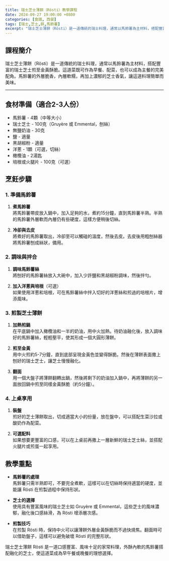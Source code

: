 ```yaml
---
title: 瑞士芝士薄餅（Rösti）教學課程
date: 2024-09-27 19:00:00 +0800
categories: [食譜, 西餐]
tags: [瑞士,芝士,餅,馬鈴薯] 
excerpt: "瑞士芝士薄餅（Rösti）是一道傳統的瑞士料理，通常以馬鈴薯為主材料，搭配豐富的瑞士芝士煎至金黃酥脆。這道菜既可作為早餐、配菜，也可以成為主餐的完美配角。馬鈴薯的外層脆香，內層軟糯，再加上濃郁的芝士香氣，讓這道料理簡單而美味"
---
```


## 課程簡介  
瑞士芝士薄餅（Rösti）是一道傳統的瑞士料理，通常以馬鈴薯為主材料，搭配豐富的瑞士芝士煎至金黃酥脆。這道菜既可作為早餐、配菜，也可以成為主餐的完美配角。馬鈴薯的外層脆香，內層軟糯，再加上濃郁的芝士香氣，讓這道料理簡單而美味。

---

## 食材準備（適合2-3人份）

- 馬鈴薯 - 4顆（中等大小）
- 瑞士芝士 - 100克（Gruyère 或 Emmental，刨絲）
- 無鹽奶油 - 30克
- 鹽 - 適量
- 黑胡椒粉 - 適量
- 洋蔥 - 1顆（可選，切絲）
- 橄欖油 - 2湯匙
- 培根或火腿片 - 100克（可選）

## 烹飪步驟

### 1. **準備馬鈴薯**

1. **煮馬鈴薯**  
   將馬鈴薯帶皮放入鍋中，加入足夠的水，煮約15分鐘，直到馬鈴薯半熟。半熟的馬鈴薯外層軟而內層仍有些硬度，這樣方便稍後切絲。

2. **冷卻與去皮**  
   將煮好的馬鈴薯取出，冷卻至可以觸碰的溫度，然後去皮。去皮後用粗刨絲器將馬鈴薯刨成絲狀，備用。

### 2. **調味與拌合**

1. **調味馬鈴薯絲**  
   將刨好的馬鈴薯絲放入大碗中，加入少許鹽和黑胡椒粉調味，然後拌勻。

2. **加入洋蔥與培根**（可選）  
   如果使用洋蔥和培根，可在馬鈴薯絲中拌入切好的洋蔥絲和煎過的培根片，增添風味。

### 3. **煎製芝士薄餅**

1. **加熱煎鍋**  
   在平底鍋中加入橄欖油和一半的奶油，用中火加熱。待奶油融化後，放入調味好的馬鈴薯絲，輕輕壓平，使其形成一個大圓形薄餅。

2. **煎至金黃**  
   用中火煎約5-7分鐘，直到底部呈現金黃色並變得酥脆。然後在薄餅表面撒上刨好的瑞士芝士，讓芝士慢慢融化。

3. **翻面**  
   用一個大盤子將薄餅翻轉出鍋，然後將剩下的奶油加入鍋中，再將薄餅的另一面放回鍋中煎至同樣金黃酥脆（約5分鐘）。

### 4. **上桌享用**

1. **裝盤**  
   煎好的芝士薄餅取出，切成適當大小的份量，放在盤中，可以搭配生菜沙拉或酸奶作為配菜。

2. **可選配料**  
   如果想要更豐富的口感，可以在上桌前再撒上一層新鮮的瑞士芝士絲，並搭配火腿片或煎蛋一起享用。

## 教學重點

- **馬鈴薯的處理**  
  馬鈴薯只需半熟即可，不要完全煮軟，這樣可以在切絲時保持適當的硬度，並能讓 Rösti 在煎製過程中保持形狀。

- **芝士的選擇**  
  使用具有豐富風味的瑞士芝士如 Gruyère 或 Emmental，這些芝士的風味濃郁，融化後口感絲滑，為 Rösti 增添層次感。

- **煎製技巧**  
  在煎製 Rösti 時，保持中火可以讓薄餅外層金黃酥脆而不過快燒焦。翻面時可以借助盤子，這樣可以避免破壞 Rösti 的完整形狀。

瑞士芝士薄餅 Rösti 是一道口感豐富、風味十足的家常料理，外酥內軟的馬鈴薯搭配融化的芝士，使這道菜成為早午餐或晚餐的理想選擇。
